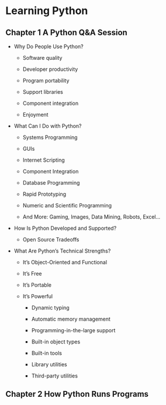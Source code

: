 # Learning Python

## Chapter 1 A Python Q&A Session

- Why Do People Use Python?

	- Software quality
	
	- Developer productivity
	
	- Program portability
	
	- Support libraries
	
	- Component integration
	
	- Enjoyment
	
- What Can I Do with Python?

	- Systems Programming
	
	- GUIs
	
	- Internet Scripting
	
	- Component Integration
	
	- Database Programming
	
	- Rapid Prototyping
	
	- Numeric and Scientific Programming
	
	- And More: Gaming, Images, Data Mining, Robots, Excel...
	
- How Is Python Developed and Supported?

	- Open Source Tradeoffs
	
- What Are Python’s Technical Strengths?

	- It’s Object-Oriented and Functional
	
	- It’s Free
	
	- It’s Portable
	
	- It’s Powerful
	
		- Dynamic typing
		
		- Automatic memory management
		
		- Programming-in-the-large support
		
		- Built-in object types
		
		- Built-in tools
		
		- Library utilities
		
		- Third-party utilities
## Chapter 2 How Python Runs Programs
